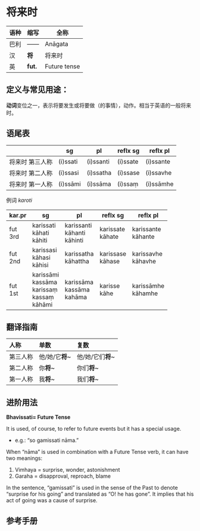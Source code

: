 # 将来时

|语种|缩写|全称|
|-|-|-|
|巴利|——|Anāgata|
|汉|**将**|将来时|
|英|**fut.**|Future tense|

## 定义与常见用途：

**动词**变位之一，表示将要发生或将要做（的事情），动作。相当于英语的一般将来时。


## 语尾表

||sg|pl|reflx sg|reflx pl|
| -- | -- | -- | -- | -- |
|将来时 第三人称|(i)ssati|(i)ssanti|(i)ssate|(i)ssante|
|将来时 第二人称|(i)ssasi|(i)ssatha|(i)ssase|(i)ssavhe|
|将来时 第一人称|(i)ssāmi|(i)ssāma|(i)ssaṃ|(i)ssāmhe|


例词 *karoti*

|kar.pr|sg|pl|reflx sg|reflx pl|
| -- | -- | -- | -- |  -- |
|fut<br>3rd|karissati<br>kāhati<br>kāhiti|karissanti<br>kāhanti<br>kāhinti|karissate<br>kāhate|karissante<br>kāhante|
|fut<br>2nd|karissasi<br>kāhasi<br>kāhisi|karissatha<br>kāhattha|karissase<br>kāhase|karissavhe<br>kāhavhe|
|fut<br>1st|karissāmi<br>kassāma<br>karissaṃ<br>kassaṃ<br>kāhāmi|karissāma<br>kassāma<br>kahāma|karisse<br>kāhe|karissāmhe<br>kāhamhe|


## 翻译指南

| 人称 | 单数 | 复数 |
| :--- | :--- | :--- |
| 第三人称 | 他/她/它**将**~ | 他/她/它们**将**~ |
| 第二人称 | 你**将**~ | 你们**将**~ |
| 第一人称 | 我**将**~ | 我们**将**~ |

## 进阶用法

**Bhavissati= Future Tense**

It is used, of course, to refer to future events but it has a special usage.
- e.g.: “so gamissati nāma.”

When “nāma” is used in combination with a Future Tense verb, it can have two
meanings:
1. Vimhaya = surprise, wonder, astonishment
2. Garaha = disapproval, reproach, blame

In the sentence, “gamissati” is used in the sense of the Past to denote “surprise for his going” and translated as “O! he has gone”. It implies that his act of going was a cause of surprise.

## 参考手册

